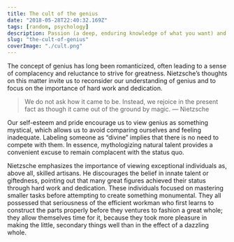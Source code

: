 ```yaml
---
title: The cult of the genius
date: "2018-05-28T22:40:32.169Z"
tags: [random, psychology]
description: Passion (a deep, enduring knowledge of what you want) and perseverance (hard work and resilience).
slug: "the-cult-of-genius"
coverImage: "./cult.png"
---
```


The concept of genius has long been romanticized, often leading to a sense of complacency and reluctance to strive for greatness. Nietzsche’s thoughts on this matter invite us to reconsider our understanding of genius and to focus on the importance of hard work and dedication.

> We do not ask how it came to be. Instead, we rejoice in the present fact as though it came out of the ground by magic. — Nietzsche

Our self-esteem and pride encourage us to view genius as something mystical, which allows us to avoid comparing ourselves and feeling inadequate. Labeling someone as “divine” implies that there is no need to compete with them. In essence, mythologizing natural talent provides a convenient excuse to remain complacent with the status quo.

Nietzsche emphasizes the importance of viewing exceptional individuals as, above all, skilled artisans. He discourages the belief in innate talent or giftedness, pointing out that many great figures achieved their status through hard work and dedication. These individuals focused on mastering smaller tasks before attempting to create something monumental. They all possessed that seriousness of the efficient workman who first learns to construct the parts properly before they ventures to fashion a great whole; they allow themselves time for it, because they took more pleasure in making the little, secondary things well than in the effect of a dazzling whole.
